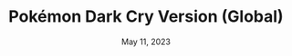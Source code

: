 ---
layout: gba
title: "Pokémon Dark Cry Version (Global)"
categories:
 - approved
 - gba
 - universal
 - safe
tags:
- pokemon
- rpg
date: May 11, 2023
permalink: /games/pokemon-dark-cry/play/details
publisher: (Not) Gamefreak
id: pokemon-dark-cry
---